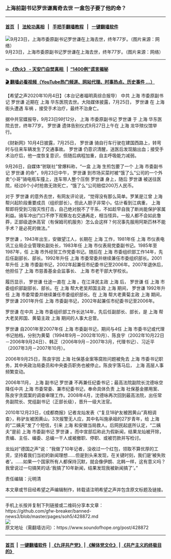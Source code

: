 ### 上海前副书记罗世谦离奇去世 一盒包子要了他的命？
------------------------

#### [首页](https://github.com/gfw-breaker/banned-news3/blob/master/README.md) &nbsp;&nbsp;|&nbsp;&nbsp; [法轮功真相](https://github.com/begood0513/basic/blob/master/README.md)  &nbsp;&nbsp;|&nbsp;&nbsp; [手把手翻墙教程](https://github.com/gfw-breaker/guides/wiki)  &nbsp;&nbsp;|&nbsp;&nbsp; [一键翻墙软件](https://github.com/gfw-breaker/nogfw/blob/master/README.md)  



<div><img alt="9月23日，上海市委原副书记罗世谦在上海去世，终年77岁。（图片来源：网络）" src="https://img.soundofhope.org/2020-10/22-1601875443517.jpg"/>
<br/><figcaption class="caption">
 9月23日，上海市委原副书记罗世谦在上海去世，终年77岁。（图片来源：网络）
</figcaption></div><hr/>

#### 💥 [《伪火》 - 天安门自焚真相 ](http://158.247.195.190:10000/videos/blog/weihuo.html)&nbsp; |&nbsp; [“1400例”谎言揭秘  ](http://158.247.195.190:10000/videos/blog/jiexi1400.html)

#### [ 🎬  翻墙必看视频（YouTube热门频道、网站代理、时事热点、历史事件 ...）](https://github.com/gfw-breaker/links/blob/master/banned.md)

<div><div class="Content__Wrapper sc-1bvya0-0 grZQxZ">
 <p class="meta-top">
  <span class="meta">
   【希望之声2020年10月4日】（本台记者福明真综合报导）
  </span>
  中共
  <ok href="/term/2303">
   上海
  </ok>
  市委原副书记
  <ok href="/term/390637">
   罗世谦
  </ok>
  近期在
  <ok href="/term/2303">
   上海
  </ok>
  华东医院去世。大陆媒体披露，7月25日，
  <ok href="/term/390637">
   罗世谦
  </ok>
  在
  <ok href="/term/2303">
   上海
  </ok>
  街头遭遇
  <ok href="/term/12683">
   车祸
  </ok>
  ，接受手术治疗，最终不治身亡。
 </p>
 <p>
  据中共官媒报导，9月23日9时12分，
  <ok href="/term/2303">
   上海
  </ok>
  市委原副书记
  <ok href="/term/390637">
   罗世谦
  </ok>
  于
  <ok href="/term/2303">
   上海
  </ok>
  华东医院去世，终年77岁。
  <ok href="/term/390637">
   罗世谦
  </ok>
  遗体告别仪式9月27日上午在
  <ok href="/term/2303">
   上海
  </ok>
  龙华殡仪馆举行。
 </p>
 <div class="AD_Embed__Wrap-sc-1xslmin-0 igMuqX module desktop">
  <div>
  </div>
 </div>
 <p>
  《财新网》10月4日披露，7月25日，
  <ok href="/term/390637">
   罗世谦
  </ok>
  骑自行车行驶在建国西路上，转弯时与往来车辆发生了交通事故。
  <ok href="/term/390637">
   罗世谦
  </ok>
  仍意识清醒，送医后发现脑出血；接受手术治疗后，他一度恢复意识，但随后病程加重，自主呼吸能力减弱。
 </p>
 <p>
  9月26日，自媒体“驸联社”曾爆料称，“一盒
  <ok href="/term/2303">
   上海
  </ok>
  生煎包要了一个
  <ok href="/term/2303">
   上海
  </ok>
  市委副书记
  <ok href="/term/390637">
   罗世谦
  </ok>
  的命”，9月23日中午，
  <ok href="/term/390637">
   罗世谦
  </ok>
  到市场买菜时被“饿了么”公司的一个外卖“小哥”骑电瓶车撞上，连车带人整个压倒
  <ok href="/term/390637">
   罗世谦
  </ok>
  身上，随后
  <ok href="/term/390637">
   罗世谦
  </ok>
  被送往医院，经过6个小时抢救无效死亡，“饿了么”公司赔偿200万人民币。
 </p>
 <p>
  对于
  <ok href="/term/390637">
   罗世谦
  </ok>
  的意外去世，有网友评论说，“觉得没有那么简单。罗某是江曾
  <ok href="/term/2303">
   上海
  </ok>
  帮兴起阶段重要成员（组织部长）。但此人胆子非常小。估计看到江病重，
  <ok href="/term/2303">
   上海
  </ok>
  帮即将受到习毁灭性打击，自己绝对脱不了干系，不如趁早自我了断尚能保护家属利益。骑车冲出门口不停下观察左右交通再走，相当怪异。一般人都不会如此鲁莽，正部级退休高官（有保姆司机服务）怎么会这样？何况事先服用阿斯匹林不能手术？是必死的做法。”
 </p>
 <p>
  <ok href="/term/390637">
   罗世谦
  </ok>
  ，1943年出生，安徽望江人，长期在
  <ok href="/term/2303">
   上海
  </ok>
  工作，1981年任
  <ok href="/term/2303">
   上海
  </ok>
  市仪表电讯工业局企业管理处副处长，1983年任
  <ok href="/term/2303">
   上海
  </ok>
  市仪表局党委副书记。1985年至1987年，任
  <ok href="/term/2303">
   上海
  </ok>
  市外经贸工作党委书记。随后在
  <ok href="/term/2303">
   上海
  </ok>
  市委组织部工作14年，先后任副部长、部长。1992年升任
  <ok href="/term/2303">
   上海
  </ok>
  市委常委并继续兼任市委组织部长。2001年升任
  <ok href="/term/2303">
   上海
  </ok>
  市委副书记，2002年起兼任市纪委书记至2006年。2007年退休后，他担任了
  <ok href="/term/2303">
   上海
  </ok>
  市慈善基金会监事长、
  <ok href="/term/2303">
   上海
  </ok>
  市老干部大学校长。
 </p>
 <p>
  履历显示，
  <ok href="/term/390637">
   罗世谦
  </ok>
  仕途一直在
  <ok href="/term/2303">
   上海
  </ok>
  。在江泽民主政
  <ok href="/term/2303">
   上海
  </ok>
  后，
  <ok href="/term/390637">
   罗世谦
  </ok>
  任
  <ok href="/term/2303">
   上海
  </ok>
  市委组织部副部长、部长。在
  <ok href="/term/2303">
   上海
  </ok>
  帮大老吴邦国主政
  <ok href="/term/2303">
   上海
  </ok>
  期间，
  <ok href="/term/390637">
   罗世谦
  </ok>
  1992年升任
  <ok href="/term/2303">
   上海
  </ok>
  市委常委并继续兼任市委组织部长。在
  <ok href="/term/2303">
   上海
  </ok>
  帮大老黄菊主政
  <ok href="/term/2303">
   上海
  </ok>
  期间，
  <ok href="/term/390637">
   罗世谦
  </ok>
  2001年升任
  <ok href="/term/2303">
   上海
  </ok>
  市委副书记，2002年起兼任市纪委书记至2006年。
 </p>
 <p>
  <ok href="/term/390637">
   罗世谦
  </ok>
  在中共
  <ok href="/term/2303">
   上海
  </ok>
  市委组织部工作长达14年，先后任副部长、部长，是
  <ok href="/term/2303">
   上海
  </ok>
  帮大老吴邦国、黄菊主政
  <ok href="/term/2303">
   上海
  </ok>
  期间的人事大总管。
 </p>
 <p>
  <ok href="/term/390637">
   罗世谦
  </ok>
  自2001年至2007年任
  <ok href="/term/2303">
   上海
  </ok>
  市委副书记，期间与4任
  <ok href="/term/2303">
   上海
  </ok>
  市委书记或代理书记拍档，分别为黄菊（1994年9月－2002年10月）、陈良宇（2002年10月22日－2006年9月24日）、韩正（2006年9月－2007年3月，代理书记）、习近平（2007年3月－2007年10月）。
 </p>
 <p>
  2006年9月25日，陈良宇因
  <ok href="/term/2303">
   上海
  </ok>
  社保基金案等腐败问题被免去
  <ok href="/term/2303">
   上海
  </ok>
  市委书记职务，其中央政治局委员和中央委员职务也被停止。陈良宇落马后，
  <ok href="/term/2303">
   上海
  </ok>
  高层人事频繁变动。
 </p>
 <div class="AD_Embed__Wrap-sc-1xslmin-0 igMuqX module desktop">
  <div>
  </div>
 </div>
 <p>
  2006年11月，
  <ok href="/term/2303">
   上海
  </ok>
  副书记
  <ok href="/term/390637">
   罗世谦
  </ok>
  不再兼任纪委书记；最高法院副院长沈德咏空降任中共
  <ok href="/term/2303">
   上海
  </ok>
  市委常委、兼市纪委书记，奉命具体负责
  <ok href="/term/2303">
   上海
  </ok>
  社保基金挪用案、陈良宇贪腐案的调查审理工作。2008年4月，沈德咏再次回到最高法院，出任常务副院长、党组副书记（正部长级），晋升一级大法官。
 </p>
 <p>
  2010年12月23日，《成都商报》记者龙灿发表〈“复旦18驴友被困黄山”真相调查〉，称驴友被困黄山，3次报警无人应，其中名叫施承祖的27岁青年，给
  <ok href="/term/2303">
   上海
  </ok>
  的“二姨夫”发了个短信，引来
  <ok href="/term/2303">
   上海
  </ok>
  和安徽当局救人。后网民起底所认定，“二姨夫”是前
  <ok href="/term/2303">
   上海
  </ok>
  市委副书记
  <ok href="/term/390637">
   罗世谦
  </ok>
  。而中宣部后称此为假新闻，结果龙灿被开除，责编、主任、编委、总编一干人或被撤职、停职、或被罚款并写检讨。
 </p>
 <p>
  龙灿对“德国之声”说：“我做了10年记者，没收过一个红包，领取不算优厚的工资，坚持着我们当初的新闻理想……但是到头来发现，在关键时刻，我们是‘被失败者’。……如果一个国家所有人都保持沉默，就会像伊朗、北韩一样，这有意义吗？我曾说过一句搞笑的话:‘我搞了10年新闻，结果发现我被新闻搞了’。”
 </p>
 <p class="meta-btm">
  责任编辑：元明清
 </p>
 <p class="meta-btm">
  本文章或节目经希望之声编辑制作，转载请注明希望之声并包含原文标题及链接。
 </p>
</div>
</div>
<hr/>
手机上长按并复制下列链接或二维码分享本文章：<br/>
https://github.com/gfw-breaker/banned-news3/blob/master/pages/soh5/428872.md <br/>
<a href='https://github.com/gfw-breaker/banned-news3/blob/master/pages/soh5/428872.md'><img src='https://github.com/gfw-breaker/banned-news3/blob/master/pages/soh5/428872.md.png'/></a> <br/>
原文地址（需翻墙访问）：https://www.soundofhope.org/post/428872


------------------------
#### [首页](https://github.com/gfw-breaker/banned-news3/blob/master/README.md) &nbsp;|&nbsp; [一键翻墙软件](https://github.com/gfw-breaker/nogfw/blob/master/README.md) &nbsp;| [《九评共产党》](https://github.com/gfw-breaker/9ping.md/blob/master/README.md#九评之一评共产党是什么) | [《解体党文化》](https://github.com/gfw-breaker/jtdwh.md/blob/master/README.md) | [《共产主义的终极目的》](https://github.com/gfw-breaker/gczydzjmd.md/blob/master/README.md)


<img src='http://gfw-breaker.win/banned-news3/pages/soh5/428872.md' width='0px' height='0px'/>